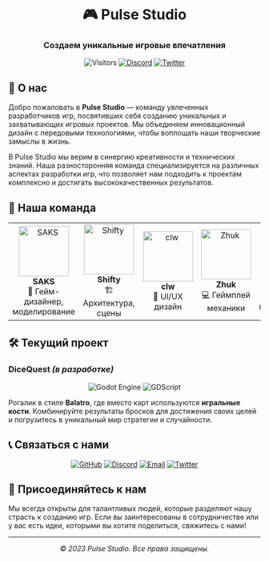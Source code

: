 <div align="center">
  
# 🎮 Pulse Studio

### Создаем уникальные игровые впечатления

![Visitors](https://visitor-badge.laobi.icu/badge?page_id=pulse-studio.pulse-studio)
[![Discord](https://img.shields.io/badge/Discord-Join%20Us-7289DA?style=flat&logo=discord&logoColor=white)](https://discord.gg/pulsestudio)
[![Twitter](https://img.shields.io/badge/Twitter-Follow-1DA1F2?style=flat&logo=twitter&logoColor=white)](https://twitter.com/PulseStudioGames)

</div>

## 🌟 О нас

Добро пожаловать в **Pulse Studio** — команду увлеченных разработчиков игр, посвятивших себя созданию уникальных и захватывающих игровых проектов. Мы объединяем инновационный дизайн с передовыми технологиями, чтобы воплощать наши творческие замыслы в жизнь.

В Pulse Studio мы верим в синергию креативности и технических знаний. Наша разносторонняя команда специализируется на различных аспектах разработки игр, что позволяет нам подходить к проектам комплексно и достигать высококачественных результатов.

## 👥 Наша команда

<table>
  <tr>
    <td align="center">
      <img src="https://github.com/Saksilia.png" width="100px;" alt="SAKS"/><br />
      <b>SAKS</b><br />
      🎨 Гейм-дизайнер, моделирование
    </td>
    <td align="center">
      <img src="https://github.com/ShiftyX1.png" width="100px;" alt="Shifty"/><br />
      <b>Shifty</b><br />
      🏗️ Архитектура, сцены
    </td>
    <td align="center">
      <img src="https://github.com/clw.png" width="100px;" alt="clw"/><br />
      <b>clw</b><br />
      🎯 UI/UX дизайн
    </td>
    <td align="center">
      <img src="https://github.com/Zhuk.png" width="100px;" alt="Zhuk"/><br />
      <b>Zhuk</b><br />
      💻 Геймплей механики
    </td>
    <td align="center">
      <img src="https://github.com/Svinopesik.png" width="100px;" alt="Svinopesik"/><br />
      <b>Svinopesik</b><br />
      🎥 Графическое программирование
    </td>
  </tr>
</table>

## 🛠️ Текущий проект

### DiceQuest _(в разработке)_

<div align="center">
  
![Godot Engine](https://img.shields.io/badge/Godot-478CBF?style=for-the-badge&logo=godot-engine&logoColor=white)
![GDScript](https://img.shields.io/badge/GDScript-478CBF?style=for-the-badge&logo=godot-engine&logoColor=white)

</div>

Рогалик в стиле **Balatro**, где вместо карт используются **игральные кости**. Комбинируйте результаты бросков для достижения своих целей и погрузитесь в уникальный мир стратегии и случайности.

## 📞 Связаться с нами

<div align="center">
  
[![GitHub](https://img.shields.io/badge/GitHub-Follow-181717?style=for-the-badge&logo=github)](https://github.com/pulse-studio)
[![Discord](https://img.shields.io/badge/Discord-Join-7289DA?style=for-the-badge&logo=discord)](https://discord.gg/pulsestudio)
[![Email](https://img.shields.io/badge/Email-Contact-D14836?style=for-the-badge&logo=gmail)](mailto:pulseteam@example.com)
[![Twitter](https://img.shields.io/badge/Twitter-Follow-1DA1F2?style=for-the-badge&logo=twitter)](https://twitter.com/PulseStudioGames)

</div>

## 📄 Присоединяйтесь к нам

Мы всегда открыты для талантливых людей, которые разделяют нашу страсть к созданию игр. Если вы заинтересованы в сотрудничестве или у вас есть идеи, которыми вы хотите поделиться, свяжитесь с нами!

<div align="center">

---

*© 2023 Pulse Studio. Все права защищены.*

</div>
